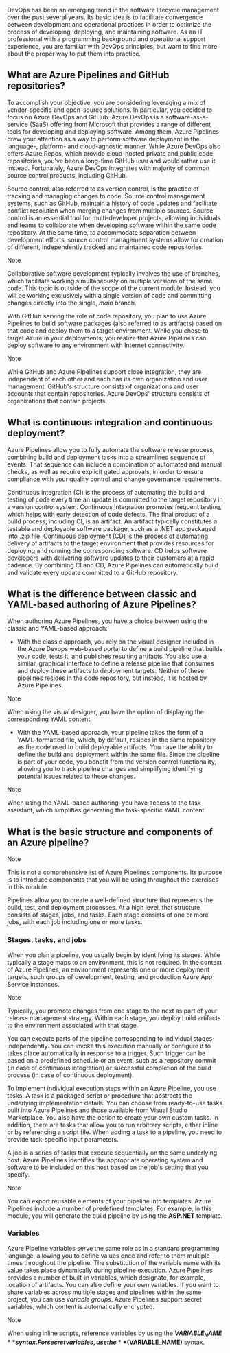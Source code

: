DevOps has been an emerging trend in the software lifecycle management over the past several years. Its basic idea is to facilitate convergence between development and operational practices in order to optimize the process of developing, deploying, and maintaining software. As an IT professional with a programming background and operational support experience, you are familiar with DevOps principles, but want to find more about the proper way to put them into practice.

## What are Azure Pipelines and GitHub repositories?

To accomplish your objective, you are considering leveraging a mix of vendor-specific and open-source solutions. In particular, you decided to focus on Azure DevOps and GitHub. Azure DevOps is a software-as-a-service (SaaS) offering from Microsoft that provides a range of different tools for developing and deploying software. Among them, Azure Pipelines drew your attention as a way to perform software deployment in the language-, platform- and cloud-agnostic manner. While Azure DevOps also offers Azure Repos, which provide cloud-hosted private and public code repositories, you've been a long-time GitHub user and would rather use it instead. Fortunately, Azure DevOps integrates with majority of common source control products, including GitHub.

Source control, also referred to as version control, is the practice of tracking and managing changes to code. Source control management systems, such as GitHub, maintain a history of code updates and facilitate conflict resolution when merging changes from multiple sources. Source control is an essential tool for multi-developer projects, allowing individuals and teams to collaborate when developing software within the same code repository. At the same time, to accommodate separation between development efforts, source control management systems allow for creation of different, independently tracked and maintained code repositories.

> [!NOTE]
> Collaborative software development typically involves the use of branches, which facilitate working simultaneously on multiple versions of the same code. This topic is outside of the scope of the current module. Instead, you will be working exclusively with a single version of code and committing changes directly into the single, *main* branch.

With GitHub serving the role of code repository, you plan to use Azure Pipelines to build software packages (also referred to as artifacts) based on that code and deploy them to a target environment. While you chose to target Azure in your deployments, you realize that Azure Pipelines can deploy software to any environment with Internet connectivity. 

> [!NOTE]
> While GitHub and Azure Pipelines support close integration, they are independent of each other and each has its own organization and user management. GitHub's structure consists of organizations and user accounts that contain repositories. Azure DevOps' structure consists of organizations that contain projects. 

## What is continuous integration and continuous deployment?

Azure Pipelines allow you to fully automate the software release process, combining build and deployment tasks into a streamlined sequence of events. That sequence can include a combination of automated and manual checks, as well as require explicit gated approvals, in order to ensure compliance with your quality control and change governance requirements. 

Continuous integration (CI) is the process of automating the build and testing of code every time an update is committed to the target repository in a version control system. Continuous Integration promotes frequent testing, which helps with early detection of code defects. The final product of a build process, including CI, is an artifact. An artifact typically constitutes a testable and deployable software package, such as a .NET app packaged into .zip file. Continuous deployment (CD) is the process of automating delivery of artifacts to the target environment that provides resources for deploying and running the corresponding software. CD helps software developers with delivering software updates to their customers at a rapid cadence. By combining CI and CD, Azure Pipelines can automatically build and validate every update committed to a GitHub repository.

## What is the difference between classic and YAML-based authoring of Azure Pipelines?

When authoring Azure Pipelines, you have a choice between using the classic and YAML-based approach:

- With the classic approach, you rely on the visual designer included in the Azure Devops web-based portal to define a build pipeline that builds your code, tests it, and publishes resulting artifacts. You also use a similar, graphical interface to define a release pipeline that consumes and deploy these artifacts to deployment targets. Neither of these pipelines resides in the code repository, but instead, it is hosted by Azure Pipelines.

> [!NOTE]
> When using the visual designer, you have the option of displaying the corresponding YAML content. 

- With the YAML-based approach, your pipeline takes the form of a YAML-formatted file, which, by default, resides in the same repository as the code used to build deployable artifacts. You have the ability to define the build and deployment within the same file. Since the pipeline is part of your code, you benefit from the version control functionality, allowing you to track pipeline changes and simplifying identifying potential issues related to these changes.

> [!NOTE]
> When using the YAML-based authoring, you have access to the task assistant, which simplifies generating the task-specific YAML content. 

## What is the basic structure and components of an Azure pipeline?

> [!NOTE]
> This is not a comprehensive list of Azure Pipelines components. Its purpose is to introduce components that you will be using throughout the exercises in this module.

Pipelines allow you to create a well-defined structure that represents the build, test, and deployment processes. At a high level, that structure consists of stages, jobs, and tasks. Each stage consists of one or more jobs, with each job including one or more tasks.

### Stages, tasks, and jobs

When you plan a pipeline, you usually begin by identifying its stages. While typically a stage maps to an environment, this is not required. In the context of Azure Pipelines, an environment represents one or more deployment targets, such groups of development, testing, and production Azure App Service instances. 

> [!NOTE]
> Typically, you promote changes from one stage to the next as part of your release management strategy. Within each stage, you deploy build artifacts to the environment associated with that stage.

You can execute parts of the pipeline corresponding to individual stages independently. You can invoke this execution manually or configure it to takes place automatically in response to a trigger. Such trigger can be based on a predefined schedule or an event, such as a repository commit (in case of continuous integration) or successful completion of the build process (in case of continuous deployment).

To implement individual execution steps within an Azure Pipeline, you use tasks. A task is a packaged script or procedure that abstracts the underlying implementation details. You can choose from ready-to-use tasks built into Azure Pipelines and those available from Visual Studio Marketplace. You also have the option to create your own custom tasks. In addition, there are tasks that allow you to run arbitrary scripts, either inline or by referencing a script file. When adding a task to a pipeline, you need to provide task-specific input parameters. 

A job is a series of tasks that execute sequentially on the same underlying host. Azure Pipelines identifies the appropriate operating system and software to be included on this host based on the job's setting that you specify. 

> [!NOTE]
> You can export reusable elements of your pipeline into templates. Azure Pipelines include a number of predefined templates. For example, in this module, you will generate the build pipeline by using the **ASP.NET** template.

### Variables

Azure Pipeline variables serve the same role as in a standard programming language, allowing you to define values once and refer to them multiple times throughout the pipeline. The substitution of the variable name with its value takes place dynamically during pipeline execution. Azure Pipelines provides a number of built-in variables, which designate, for example, location of artifacts. You can also define your own variables. If you want to share variables across multiple stages and pipelines within the same project, you can use *variable groups*. Azure Pipelines support secret variables, which content is automatically encrypted.

> [!NOTE]
> When using inline scripts, reference variables by using the **$VARIABLE_NAME** syntax. For secret variables, use the **$(VARIABLE_NAME)** syntax.
